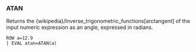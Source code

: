 <!--
This is generated by ESQL's AbstractFunctionTestCase. Do no edit it. See ../README.md for how to regenerate it.
-->

### ATAN
Returns the {wikipedia}/Inverse_trigonometric_functions[arctangent] of the input numeric expression as an angle, expressed in radians.

```
ROW a=12.9
| EVAL atan=ATAN(a)
```
